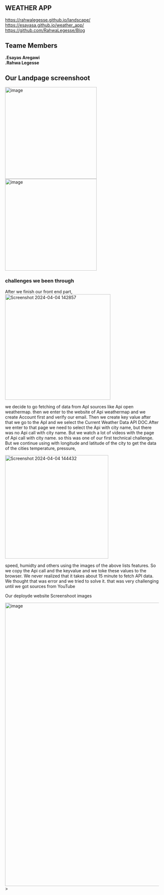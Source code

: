 ## WEATHER APP
https://rahwalegesse.github.io/landscape/ <br>
https://esayasa.github.io/weather_app/<br>
https://github.com/RahwaLegesse/Blog
## Teame Members
**.Esayas Aregawi** <br>
**.Rahwa Legesse**
  ## Our Landpage screenshoot
<img width="300" alt="image" src="https://github.com/EsayasA/weather_app/assets/123552892/285303fd-c01c-4fad-ba61-2d5f01d3f46c">
<img width="300" alt="image" src="https://github.com/EsayasA/weather_app/assets/123552892/4db0272c-2fbc-4155-b29d-4587c2b381b6"><br>

### challenges we been through
 After we finish our front end part,
 <img width="345" alt="Screenshot 2024-04-04 142857" src="https://github.com/EsayasA/weather_app/assets/123552892/8fc319e6-6cbd-454b-8b3d-1918da9719e0">

 we decide to go fetching of data from ApI sources like Api open weathermap.
then we enter to the website of Api weathermap and we create Account first and verify our email.
Then we create key value after that we go to the ApI and we select the Current Weather Data API DOC.After we enter to that page
we need to select the Api with city name, but there was no Api call with city name.
But we watch a lot of videos with the page of Api call with city name. so this was one of our first technical challenge.
But we continue using with longitude and latitude of the city to get the data of the cities temperature, pressure,

<img width="338" alt="Screenshot 2024-04-04 144432" src="https://github.com/EsayasA/weather_app/assets/123552892/d24c8d77-9948-4b5f-b3b8-8e796b5f1992">

speed, humidty and others using the images of the above lists features.
So we copy the Api call and the keyvalue and we toke these values to the browser. We never realized that
it takes about 15 minute to fetch API data. We thought that was error and we tried to solve it.
that was very challenging until we got sources from YouTube



<p center>Our deployde website Screenshoot images</p>
<img width="926" alt="image" src="https://github.com/EsayasA/weather_app/assets/123552892/7377739b-7a25-46b7-a7fb-dacce46da96b">
>

